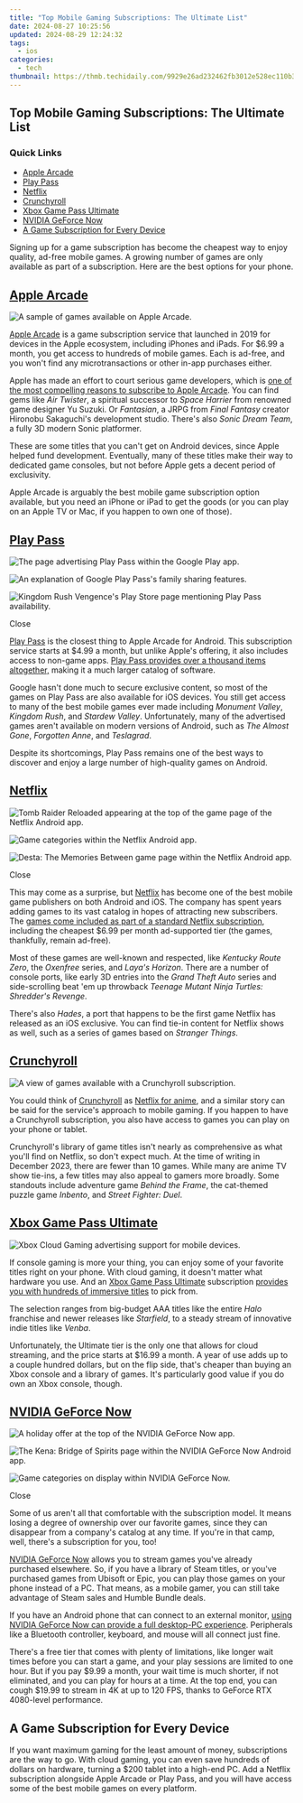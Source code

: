 ```yaml
---
title: "Top Mobile Gaming Subscriptions: The Ultimate List"
date: 2024-08-27 10:25:56
updated: 2024-08-29 12:24:32
tags:
  - ios
categories:
  - tech
thumbnail: https://thmb.techidaily.com/9929e26ad232462fb3012e528ec110b36cc8e34a7ab835cf659d05f21b4127d5.jpg
---
```


## Top Mobile Gaming Subscriptions: The Ultimate List

### Quick Links

* [Apple Arcade](https://facebook-video-footage.techidaily.com/updated-2024-approved-essential-choice-10-free-youtube-subtitle-extractors/)
* [Play Pass](https://remote-screen-capture.techidaily.com/updated-2024-approved-detailed-guide-to-minecraft-live-broadcasting/)
* [Netflix](https://win11-tips.techidaily.com/reach-every-corner-global-navigation-with-powertoys-magic/)
* [Crunchyroll](https://ai-driven-video-production.techidaily.com/updated-videopad-video-editor-review-does-it-live-up-to-the-hype-for-2024/)
* [Xbox Game Pass Ultimate](https://extra-resources.techidaily.com/addressing-video-lag-on-photo-booth-experience-for-2024/)
* [NVIDIA GeForce Now](https://facebook-video-footage.techidaily.com/new-2024-approved-dancefloor-dynamics-free-pristine-dj-template-videos/)
* [A Game Subscription for Every Device](https://tech-recovery.techidaily.com/your-complete-guide-to-whats-new-in-snappy-driver-installer-v113-thorough-review-and-tips/)

 Signing up for a game subscription has become the cheapest way to enjoy quality, ad-free mobile games. A growing number of games are only available as part of a subscription. Here are the best options for your phone.

## [Apple Arcade](https://www.apple.com/apple-arcade/) 

![A sample of games available on Apple Arcade.](https://static1.howtogeekimages.com/wordpress/wp-content/uploads/2023/12/apple-arcade-games.jpg) 

[Apple Arcade](https://www.apple.com/apple-arcade/) is a game subscription service that launched in 2019 for devices in the Apple ecosystem, including iPhones and iPads. For $6.99 a month, you get access to hundreds of mobile games. Each is ad-free, and you won't find any microtransactions or other in-app purchases either.

 Apple has made an effort to court serious game developers, which is [one of the most compelling reasons to subscribe to Apple Arcade](https://some-approaches.techidaily.com/updated-the-compre-habits-of-top-reddit-posters-explained/). You can find gems like _Air Twister_, a spiritual successor to _Space Harrier_ from renowned game designer Yu Suzuki. Or _Fantasian_, a JRPG from _Final Fantasy_ creator Hironobu Sakaguchi's development studio. There's also _Sonic Dream Team_, a fully 3D modern Sonic platformer.

 These are some titles that you can't get on Android devices, since Apple helped fund development. Eventually, many of these titles make their way to dedicated game consoles, but not before Apple gets a decent period of exclusivity.

 Apple Arcade is arguably the best mobile game subscription option available, but you need an iPhone or iPad to get the goods (or you can play on an Apple TV or Mac, if you happen to own one of those).

## [Play Pass](https://play.google/play-pass/) 

![The page advertising Play Pass within the Google Play app.](https://static1.howtogeekimages.com/wordpress/wp-content/uploads/2023/12/join-google-play-pass.png) 

![An explanation of Google Play Pass's family sharing features.](https://static1.howtogeekimages.com/wordpress/wp-content/uploads/2023/12/google-play-pass-family.png) 

![Kingdom Rush Vengence's Play Store page mentioning Play Pass availability.](https://static1.howtogeekimages.com/wordpress/wp-content/uploads/2023/12/kingdom-rush-vengence-play-pass.png) 

Close 

[Play Pass](https://play.google/play-pass/) is the closest thing to Apple Arcade for Android. This subscription service starts at $4.99 a month, but unlike Apple's offering, it also includes access to non-game apps. [Play Pass provides over a thousand items altogether,](https://sim-unlock.techidaily.com/in-2024-android-unlock-code-sim-unlock-your-vivo-y02t-phone-and-remove-locked-screen-by-drfone-android/) making it a much larger catalog of software.

 Google hasn't done much to secure exclusive content, so most of the games on Play Pass are also available for iOS devices. You still get access to many of the best mobile games ever made including _Monument Valley_, _Kingdom Rush_, and _Stardew Valley_. Unfortunately, many of the advertised games aren't available on modern versions of Android, such as _The Almost Gone_, _Forgotten Anne_, and _Teslagrad_.

 Despite its shortcomings, Play Pass remains one of the best ways to discover and enjoy a large number of high-quality games on Android.

## [Netflix](https://help.netflix.com/en/node/121442) 

![Tomb Raider Reloaded appearing at the top of the game page of the Netflix Android app.](https://static1.howtogeekimages.com/wordpress/wp-content/uploads/2023/12/netflix-games-tomb-raider.png) 

![Game categories within the Netflix Android app.](https://static1.howtogeekimages.com/wordpress/wp-content/uploads/2023/12/netflix-games-categories.png) 

![Desta: The Memories Between game page within the Netflix Android app.](https://static1.howtogeekimages.com/wordpress/wp-content/uploads/2023/12/netflix-games-desta.png) 

Close 

 This may come as a surprise, but [Netflix](https://help.netflix.com/en/node/121442) has become one of the best mobile game publishers on both Android and iOS. The company has spent years adding games to its vast catalog in hopes of attracting new subscribers. The [games come included as part of a standard Netflix subscription](https://facebook-video-files.techidaily.com/updated-in-2024-masterful-post-placement-to-surge-video-views/), including the cheapest $6.99 per month ad-supported tier (the games, thankfully, remain ad-free).

 Most of these games are well-known and respected, like _Kentucky Route Zero_, the _Oxenfree_ series, and _Laya's Horizon_. There are a number of console ports, like early 3D entries into the _Grand Theft Auto_ series and side-scrolling beat 'em up throwback _Teenage Mutant Ninja Turtles: Shredder's Revenge_.

 There's also _Hades_, a port that happens to be the first game Netflix has released as an iOS exclusive. You can find tie-in content for Netflix shows as well, such as a series of games based on _Stranger Things_.

## [Crunchyroll](https://www.crunchyroll.com/games/) 

![A view of games available with a Crunchyroll subscription.](https://static1.howtogeekimages.com/wordpress/wp-content/uploads/2023/12/crunchyroll-games.jpg) 

 You could think of [Crunchyroll](https://www.crunchyroll.com/games/) as [Netflix for anime](https://tech-hub.techidaily.com/steps-to-detect-and-handle-chatgpt-phishing-attempts-online/), and a similar story can be said for the service's approach to mobile gaming. If you happen to have a Crunchyroll subscription, you also have access to games you can play on your phone or tablet.

 Crunchyroll's library of game titles isn't nearly as comprehensive as what you'll find on Netflix, so don't expect much. At the time of writing in December 2023, there are fewer than 10 games. While many are anime TV show tie-ins, a few titles may also appeal to gamers more broadly. Some standouts include adventure game _Behind the Frame_, the cat-themed puzzle game _Inbento_, and _Street Fighter: Duel_.

## [Xbox Game Pass Ultimate](https://xbox.com/xbox-game-pass) 

![Xbox Cloud Gaming advertising support for mobile devices.](https://static1.howtogeekimages.com/wordpress/wp-content/uploads/2023/12/xbox-cloud-gaming.jpg) 

 If console gaming is more your thing, you can enjoy some of your favorite titles right on your phone. With cloud gaming, it doesn't matter what hardware you use. And an [Xbox Game Pass Ultimate](https://xbox.com/xbox-game-pass) subscription [provides you with hundreds of immersive titles](https://some-skills.techidaily.com/2024-approved-streamlining-content-effortless-conversion-from-srt/) to pick from.

 The selection ranges from big-budget AAA titles like the entire _Halo_ franchise and newer releases like _Starfield_, to a steady stream of innovative indie titles like _Venba_.

 Unfortunately, the Ultimate tier is the only one that allows for cloud streaming, and the price starts at $16.99 a month. A year of use adds up to a couple hundred dollars, but on the flip side, that's cheaper than buying an Xbox console and a library of games. It's particularly good value if you do own an Xbox console, though.

## [NVIDIA GeForce Now](https://nvidia.com/geforce-now/) 

![A holiday offer at the top of the NVIDIA GeForce Now app.](https://static1.howtogeekimages.com/wordpress/wp-content/uploads/2023/12/nvidia-geforce-now-holiday-offer.png) 

![The Kena: Bridge of Spirits page within the NVIDIA GeForce Now Android app.](https://static1.howtogeekimages.com/wordpress/wp-content/uploads/2023/12/nvidia-geforce-now-kena-bridge-of-spirits.png) 

![Game categories on display within NVIDIA GeForce Now.](https://static1.howtogeekimages.com/wordpress/wp-content/uploads/2023/12/nvidia-geforce-now-my-library.png) 

Close 

 Some of us aren't all that comfortable with the subscription model. It means losing a degree of ownership over our favorite games, since they can disappear from a company's catalog at any time. If you're in that camp, well, there's a subscription for you, too!

[NVIDIA GeForce Now](https://nvidia.com/geforce-now/) allows you to stream games you've already purchased elsewhere. So, if you have a library of Steam titles, or you've purchased games from Ubisoft or Epic, you can play those games on your phone instead of a PC. That means, as a mobile gamer, you can still take advantage of Steam sales and Humble Bundle deals.

 If you have an Android phone that can connect to an external monitor, [using NVIDIA GeForce Now can provide a full desktop-PC experience](https://digital-screen-recording.techidaily.com/new-in-2024-tips-for-recording-and-saving-google-voice-interactions/). Peripherals like a Bluetooth controller, keyboard, and mouse will all connect just fine.

 There's a free tier that comes with plenty of limitations, like longer wait times before you can start a game, and your play sessions are limited to one hour. But if you pay $9.99 a month, your wait time is much shorter, if not eliminated, and you can play for hours at a time. At the top end, you can cough $19.99 to stream in 4K at up to 120 FPS, thanks to GeForce RTX 4080-level performance.

##  A Game Subscription for Every Device

 If you want maximum gaming for the least amount of money, subscriptions are the way to go. With cloud gaming, you can even save hundreds of dollars on hardware, turning a $200 tablet into a high-end PC. Add a Netflix subscription alongside Apple Arcade or Play Pass, and you will have access some of the best mobile games on every platform.

<ins class="adsbygoogle"
     style="display:block"
     data-ad-format="autorelaxed"
     data-ad-client="ca-pub-7571918770474297"
     data-ad-slot="1223367746"></ins>



<ins class="adsbygoogle"
     style="display:block"
     data-ad-client="ca-pub-7571918770474297"
     data-ad-slot="8358498916"
     data-ad-format="auto"
     data-full-width-responsive="true"></ins>
